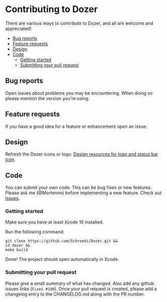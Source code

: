 # Contributing to Dozer

There are various ways to contribute to Dozer, and all are welcome and appreciated!

- [Bug reports](#bug-reports)
- [Feature requests](#feature-requests)
- [Design](#design)
- [Code](#code)
    - [Getting started](#getting-started)
    - [Submitting your pull request](#submitting-your-pull-request)

## Bug reports
Open issues about problems you may be encountering. When doing so please mention the version you're using.

## Feature requests
If you have a good idea for a feature or enhancement open an issue.

## Design
Refresh the Dozer icons or logo. [Design resources for logo and status bar icon](https://www.figma.com/file/g5MhiwxR1YFg5vti0tPANa/Dozer).

## Code
You can submit your own code. This can be bug fixes or new features. Please ask me (@Mortennn) before implementing a new feature. Check out [Issues](https://github.com/Mortennn/Dozer/issues?q=is%3Aissue+is%3Aopen+sort%3Aupdated-desc).

### Getting started
Make sure you have at least Xcode 10 installed.

Run the following command:
```shell
git clone https://github.com/Schroedi/Dozer.git &&
cd dozer &&
make build
```
Done! The project should open automatically in Xcode.

### Submitting your pull request
Please give a small summary of what has changed. Also add any github issues links (`Fixes #100`).
Once your pull request is created, please add a changelog entry to the CHANGELOG.md along with the PR number.